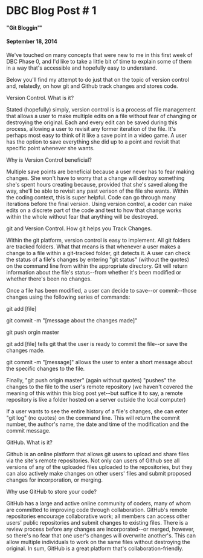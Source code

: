 # DBC Blog Post # 1
#### "Git Bloggin'"
#### September 18, 2014

We've touched on many concepts that were new to me in this first week of DBC Phase 0, and I'd like to take a little bit of time to explain some of them in a way that's accessible and hopefully easy to understand.

Below you'll find my attempt to do just that on the topic of version control and, relatedly, on how git and Github track changes and stores code.

Version Control. What is it?

Stated (hopefully) simply, version control is  is a process of file management that allows a user to make multiple edits on a file without fear of changing or destroying the original.  Each and every edit can be saved during this process, allowing a user to revisit any former iteration of the file.  It's perhaps most easy to think of it like a save point in a video game. A user has the option to save everything she did up to a point and revisit that specific point whenever she wants.

Why is Version Control beneficial?

Multiple save points are beneficial because a user never has to fear making changes. She won't have to worry that a change will destroy something she's spent hours creating because, provided that she's saved along the way, she'll be able to revisit any past verison of the file she wants. Within the coding context, this is super helpful.  Code can go through many iterations before the final version.  Using version control, a coder can make edits on a discrete part of the code and test to how that change works within the whole without fear that anything will be destroyed.

git and Version Control.  How git helps you Track Changes.

Within the git platform, version control is easy to implement. All git folders are tracked folders. What that means is that whenever a user makes a change to a file within a git-tracked folder, git detects it.  A user can check the status of a file's changes by entering "git status" (without the quotes) on the command line from within the appropriate directory. Git will return information about the file's status--from whether it's been modified or whether there's been no changes.

Once a file has been modified, a user can decide to save--or commit--those changes using the following series of commands:

git add [file]

git commit -m "[message about the changes made]"

git push orgin master

git add [file] tells git that the user is ready to commit the file--or save the changes made.

git commit -m "[message]" allows the user to enter a short message about the specific changes to the file.

Finally, "git push origin master" (again without quotes) "pushes" the changes to the file to the user's remote repository (we haven't covered the meaning of this within this blog post yet--but suffice it to say, a remote repository is like a folder hosted on a server outside the local computer)

If a user wants to see the entire history of a file's changes, she can enter "git log" (no quotes) on the command line.  This will return the commit number, the author's name, the date and time of the modification and the commit message.


GitHub.  What is it?

Github is an online platform that allows git users to upload and share files via the site's remote repositories. Not only can users of Github see all versions of any of the uploaded files uploaded to the repositories, but they can also actively make changes on other users' files and submit proposed changes for incorporation, or merging.

Why use GitHub to store your code?

GitHub has a large and active online community of coders, many of whom are committed to improving code through collaboration. GitHub's remote repositories encourage collaborative work; all members can access other users' public repositories and submit changes to existing files. There is a review process before any changes are incorporated--or merged, however, so there's no fear that one user's changes will overwrite another's. This can allow multiple individuals to work on the same files without destroying the original. In sum, GitHub is a great platform that's collaboration-friendly.
